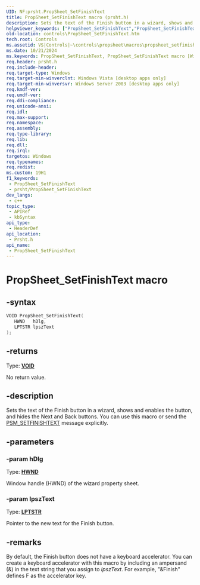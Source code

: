 ```yaml
---
UID: NF:prsht.PropSheet_SetFinishText
title: PropSheet_SetFinishText macro (prsht.h)
description: Sets the text of the Finish button in a wizard, shows and enables the button, and hides the Next and Back buttons. You can use this macro or send the PSM_SETFINISHTEXT message explicitly.
helpviewer_keywords: ["PropSheet_SetFinishText","PropSheet_SetFinishText macro [Windows Controls]","_win32_PropSheet_SetFinishText","_win32_PropSheet_SetFinishText_cpp","controls.PropSheet_SetFinishText","controls._win32_PropSheet_SetFinishText","prsht/PropSheet_SetFinishText"]
old-location: controls\PropSheet_SetFinishText.htm
tech.root: Controls
ms.assetid: VS|Controls|~\controls\propsheet\macros\propsheet_setfinishtext.htm
ms.date: 10/21/2024
ms.keywords: PropSheet_SetFinishText, PropSheet_SetFinishText macro [Windows Controls], _win32_PropSheet_SetFinishText, _win32_PropSheet_SetFinishText_cpp, controls.PropSheet_SetFinishText, controls._win32_PropSheet_SetFinishText, prsht/PropSheet_SetFinishText
req.header: prsht.h
req.include-header: 
req.target-type: Windows
req.target-min-winverclnt: Windows Vista [desktop apps only]
req.target-min-winversvr: Windows Server 2003 [desktop apps only]
req.kmdf-ver: 
req.umdf-ver: 
req.ddi-compliance: 
req.unicode-ansi: 
req.idl: 
req.max-support: 
req.namespace: 
req.assembly: 
req.type-library: 
req.lib: 
req.dll: 
req.irql: 
targetos: Windows
req.typenames: 
req.redist: 
ms.custom: 19H1
f1_keywords:
 - PropSheet_SetFinishText
 - prsht/PropSheet_SetFinishText
dev_langs:
 - c++
topic_type:
 - APIRef
 - kbSyntax
api_type:
 - HeaderDef
api_location:
 - Prsht.h
api_name:
 - PropSheet_SetFinishText
---
```


# PropSheet_SetFinishText macro

## -syntax

```cpp
VOID PropSheet_SetFinishText(
   HWND   hDlg,
   LPTSTR lpszText
);
```

## -returns

Type: **[VOID](/windows/desktop/winprog/windows-data-types)**

No return value.


## -description

Sets the text of the Finish button in a wizard, shows and enables the button, and hides the Next and Back buttons. You can use this macro or send the <a href="/windows/desktop/Controls/psm-setfinishtext">PSM_SETFINISHTEXT</a> message explicitly.

## -parameters

### -param hDlg

Type: <b><a href="/windows/desktop/WinProg/windows-data-types">HWND</a></b>

Window handle (HWND) of the wizard property sheet.

### -param lpszText

Type: <b><a href="/windows/desktop/WinProg/windows-data-types">LPTSTR</a></b>

Pointer to the new text for the Finish button.

## -remarks

By default, the Finish button does not have a keyboard accelerator. You can create a keyboard accelerator with this macro by including an ampersand (&amp;) in the text string that you assign to <i>lpszText</i>. For example, "&amp;Finish" defines F as the accelerator key.
